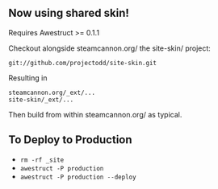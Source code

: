 ## Now using shared skin!

Requires Awestruct >= 0.1.1

Checkout alongside steamcannon.org/ the site-skin/ project:

	git://github.com/projectodd/site-skin.git

Resulting in

	steamcannon.org/_ext/...
	site-skin/_ext/...

Then build from within steamcannon.org/ as typical.

## To Deploy to Production

* `rm -rf _site`
* `awestruct -P production`
* `awestruct -P production --deploy`
